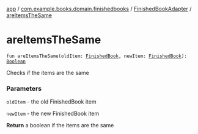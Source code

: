[app](../../index.md) / [com.example.books.domain.finishedbooks](../index.md) / [FinishedBookAdapter](index.md) / [areItemsTheSame](./are-items-the-same.md)

# areItemsTheSame

`fun areItemsTheSame(oldItem: `[`FinishedBook`](../../com.example.books.data.finished-books/-finished-book/index.md)`, newItem: `[`FinishedBook`](../../com.example.books.data.finished-books/-finished-book/index.md)`): `[`Boolean`](https://kotlinlang.org/api/latest/jvm/stdlib/kotlin/-boolean/index.html)

Checks if the items are the same

### Parameters

`oldItem` - the old FinishedBook item

`newItem` - the new FinishedBook item

**Return**
a boolean if the items are the same

